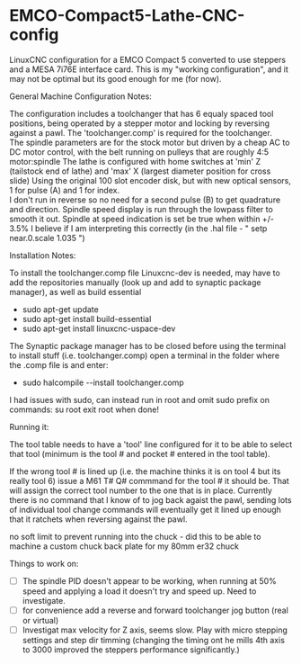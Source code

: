 # EMCO-Compact5-Lathe-CNC-config
LinuxCNC configuration for a EMCO Compact 5 converted to use steppers and a MESA 7i76E interface card.
This is my "working configuration", and it may not be optimal but its good enough for me (for now).

General Machine Configuration Notes:

The configuration includes a toolchanger that has 6 equaly spaced tool positions, being operated by a stepper motor and locking by reversing against a pawl.
The 'toolchanger.comp' is required for the toolchanger.  
The spindle parameters are for the stock motor but driven by a cheap AC to DC motor control, with the belt running on pulleys that are roughly 4:5 motor:spindle 
The lathe is configured with home switches at 'min' Z (tailstock end of lathe) and 'max' X (largest diameter position for cross slide)
Using the original 100 slot encoder disk, but with new optical sensors, 1 for pulse (A) and 1 for index.  
I don't run in reverse so no need for a second pulse (B) to get quadrature and direction.
Spindle speed display is run through the lowpass filter to smooth it out.
Spindle at speed indication is set be true when within +/- 3.5% I believe if I am interpreting this correctly (in the .hal file - "  setp near.0.scale 1.035 ")

Installation Notes:

To install the toolchanger.comp file Linuxcnc-dev is needed, may have to add the repositories manually (look up and add to synaptic package manager), as well as build essential

- sudo apt-get update
- sudo apt-get install build-essential
- sudo apt-get install linuxcnc-uspace-dev

The Synaptic package manager has to be closed before using the terminal to install stuff (i.e. toolchanger.comp)
open a terminal in the folder where the .comp file is and enter:

- sudo halcompile --install toolchanger.comp

I had issues with sudo, can instead run in root and omit sudo prefix on commands:  su root
exit root when done!

Running it:

The tool table needs to have a 'tool' line configured for it to be able to select that tool (minimum is the tool # and pocket # entered in the tool table).

If the wrong tool # is lined up (i.e. the machine thinks it is on tool 4 but its really tool 6) issue a M61 T# Q# commmand for the tool # it should be. That will assign the correct tool number to the one that is in place.
Currently there is no command that I know of to jog back agaist the pawl, sending lots of individual tool change commands will eventually get it lined up enough that it ratchets when reversing against the pawl.  

no soft limit to prevent running into the chuck - did this to be able to machine a custom chuck back plate for my 80mm er32 chuck 

Things to work on:

- [ ]  The spindle PID doesn't appear to be working,  when running at 50% speed and applying a load it doesn't try and speed up.  Need to investigate.
- [ ]  for convenience add a reverse and forward toolchanger jog button (real or virtual)
- [ ]  Investigat max velocity for Z axis, seems slow.  Play with micro stepping settings and step dir timming (changing the timing ont he mills 4th axis to 3000 improved the steppers performance significantly.)
